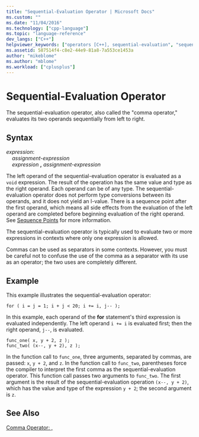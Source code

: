 ```yaml
---
title: "Sequential-Evaluation Operator | Microsoft Docs"
ms.custom: ""
ms.date: "11/04/2016"
ms.technology: ["cpp-language"]
ms.topic: "language-reference"
dev_langs: ["C++"]
helpviewer_keywords: ["operators [C++], sequential-evaluation", "sequential-evaluation operator", "comma operator"]
ms.assetid: 587514f4-c8e2-44e9-81a8-7a553ce1453a
author: "mikeblome"
ms.author: "mblome"
ms.workload: ["cplusplus"]
---
```

# Sequential-Evaluation Operator

The sequential-evaluation operator, also called the "comma operator," evaluates its two operands sequentially from left to right.

## Syntax

*expression*:<br/>
&nbsp;&nbsp;&nbsp;&nbsp;*assignment-expression*<br/>
&nbsp;&nbsp;&nbsp;&nbsp;*expression* **,** *assignment-expression*

The left operand of the sequential-evaluation operator is evaluated as a `void` expression. The result of the operation has the same value and type as the right operand. Each operand can be of any type. The sequential-evaluation operator does not perform type conversions between its operands, and it does not yield an l-value. There is a sequence point after the first operand, which means all side effects from the evaluation of the left operand are completed before beginning evaluation of the right operand. See [Sequence Points](../c-language/c-sequence-points.md) for more information.

The sequential-evaluation operator is typically used to evaluate two or more expressions in contexts where only one expression is allowed.

Commas can be used as separators in some contexts. However, you must be careful not to confuse the use of the comma as a separator with its use as an operator; the two uses are completely different.

## Example

This example illustrates the sequential-evaluation operator:

```
for ( i = j = 1; i + j < 20; i += i, j-- );
```

In this example, each operand of the **for** statement's third expression is evaluated independently. The left operand `i += i` is evaluated first; then the right operand, `j--`, is evaluated.

```
func_one( x, y + 2, z );
func_two( (x--, y + 2), z );
```

In the function call to `func_one`, three arguments, separated by commas, are passed: `x`, `y + 2`, and `z`. In the function call to `func_two`, parentheses force the compiler to interpret the first comma as the sequential-evaluation operator. This function call passes two arguments to `func_two`. The first argument is the result of the sequential-evaluation operation `(x--, y + 2)`, which has the value and type of the expression `y + 2`; the second argument is `z`.

## See Also

[Comma Operator: ,](../cpp/comma-operator.md)